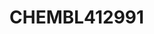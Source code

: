 # CHEMBL412991
<a name="material" />
<script type="application/ld+json">

  {
    "@context": "https://schema.org/",
    "@type": "ChemicalSubstance",
    "http://purl.org/dc/terms/conformsTo":
      {
        "@type": "CreativeWork",
        "@id": "https://bioschemas.org/profiles/ChemicalSubstance/0.4-RELEASE/"
      },
    "@id": "https://egonw.github.io/nanowiki/nanowiki443.html#material",
    "name": "CHEMBL412991",
    "sameAs: "http://127.0.0.1/mediawiki/index.php/Special:URIResolver/CHEMBL412991"
  }
</script>

